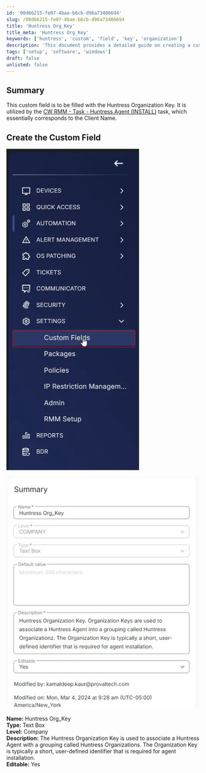 ```yaml
---
id: '00d66215-fe07-4bae-b6cb-d96a73486694'
slug: /00d66215-fe07-4bae-b6cb-d96a73486694
title: 'Huntress Org_Key'
title_meta: 'Huntress Org_Key'
keywords: ['huntress', 'custom', 'field', 'key', 'organization']
description: 'This document provides a detailed guide on creating a custom field for the Huntress Organization Key in ConnectWise RMM. It includes instructions on how to set up the field, its properties, and its importance in associating Huntress Agents with their respective organizations.'
tags: ['setup', 'software', 'windows']
draft: false
unlisted: false
---
```


## Summary

This custom field is to be filled with the Huntress Organization Key. It is utilized by the [CW RMM - Task - Huntress Agent (INSTALL)](/docs/e1f40d15-13f1-465e-9870-653927ad0434) task, which essentially corresponds to the Client Name.

## Create the Custom Field

![Image 1](../../../static/img/docs/00d66215-fe07-4bae-b6cb-d96a73486694/image_1.webp)

![Image 2](../../../static/img/docs/00d66215-fe07-4bae-b6cb-d96a73486694/image_2.webp)

**Name:** Huntress Org_Key  
**Type:** Text Box  
**Level:** Company  
**Description:** The Huntress Organization Key is used to associate a Huntress Agent with a grouping called Huntress Organizations. The Organization Key is typically a short, user-defined identifier that is required for agent installation.  
**Editable:** Yes  
